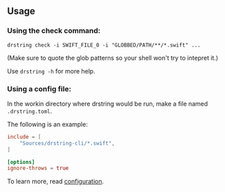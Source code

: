 ## Usage

### Using the check command:

```
drstring check -i SWIFT_FILE_0 -i "GLOBBED/PATH/**/*.swift" ...
```

(Make sure to quote the glob patterns so your shell won't try to intepret it.)

Use `drstring -h` for more help.

### Using a config file:

In the workin directory where drstring would be run, make a file named `.drstring.toml`.

The following is an example:

```toml
include = [
    "Sources/drstring-cli/*.swift",
]

[options]
ignore-throws = true
```

To learn more, read [configuration](Documentation/Configuration.md).
